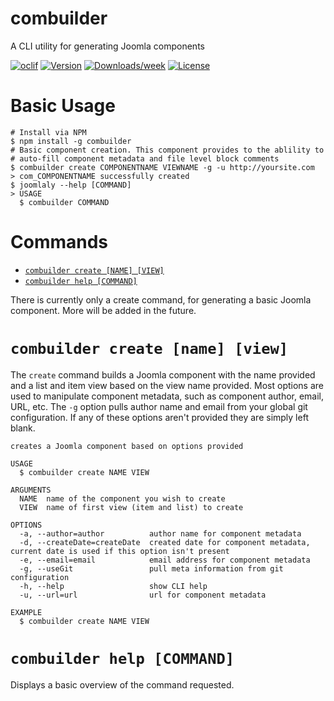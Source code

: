combuilder
=================

A CLI utility for generating Joomla components

[![oclif](https://img.shields.io/badge/cli-oclif-brightgreen.svg)](https://oclif.io)
[![Version](https://img.shields.io/npm/v/combuilder.svg)](https://npmjs.org/package/combuilder)
[![Downloads/week](https://img.shields.io/npm/dw/combuilder.svg)](https://npmjs.org/package/combuilder)
[![License](https://img.shields.io/npm/l/combuilder.svg)](https://github.com/com-builder/combuilder/blob/master/package.json)

Basic Usage
==================
```
# Install via NPM
$ npm install -g combuilder
# Basic component creation. This component provides to the ablility to
# auto-fill component metadata and file level block comments
$ combuilder create COMPONENTNAME VIEWNAME -g -u http://yoursite.com
> com_COMPONENTNAME successfully created
$ joomlaly --help [COMMAND]
> USAGE
  $ combuilder COMMAND
```

Commands
=================
* [`combuilder create [NAME] [VIEW]`](#joomlaly-create-name-view)
* [`combuilder help [COMMAND]`](#joomlaly-help-command)

There is currently only a create command, for generating a basic
Joomla component. More will be added in the future.

# `combuilder create [name] [view]`

The `create` command builds a Joomla component with the name provided and a
list and item view based on the view name provided. Most options are used to
manipulate component metadata, such as component author, email, URL, etc. The
`-g` option pulls author name and email from your global git configuration. If
any of these options aren't provided they are simply left blank.

```
creates a Joomla component based on options provided

USAGE
  $ combuilder create NAME VIEW

ARGUMENTS
  NAME  name of the component you wish to create
  VIEW  name of first view (item and list) to create

OPTIONS
  -a, --author=author          author name for component metadata
  -d, --createDate=createDate  created date for component metadata, current date is used if this option isn't present
  -e, --email=email            email address for component metadata
  -g, --useGit                 pull meta information from git configuration
  -h, --help                   show CLI help
  -u, --url=url                url for component metadata

EXAMPLE
  $ combuilder create NAME VIEW
```
# `combuilder help [COMMAND]`

Displays a basic overview of the command requested.
